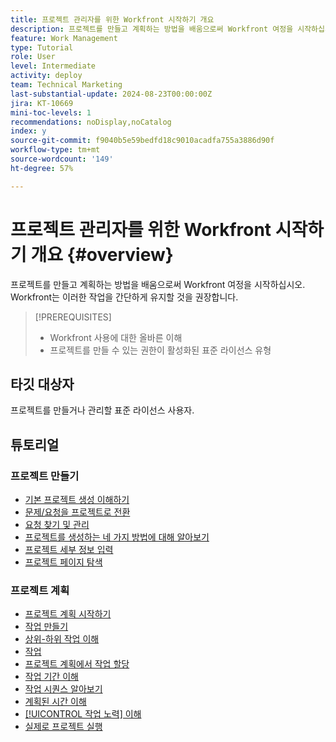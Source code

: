 ```yaml
---
title: 프로젝트 관리자를 위한 Workfront 시작하기 개요
description: 프로젝트를 만들고 계획하는 방법을 배움으로써 Workfront 여정을 시작하십시오. Workfront는 이러한 작업을 간단하게 유지할 것을 권장합니다.
feature: Work Management
type: Tutorial
role: User
level: Intermediate
activity: deploy
team: Technical Marketing
last-substantial-update: 2024-08-23T00:00:00Z
jira: KT-10669
mini-toc-levels: 1
recommendations: noDisplay,noCatalog
index: y
source-git-commit: f9040b5e59bedfd18c9010acadfa755a3886d90f
workflow-type: tm+mt
source-wordcount: '149'
ht-degree: 57%

---
```



# 프로젝트 관리자를 위한 Workfront 시작하기 개요 {#overview}

프로젝트를 만들고 계획하는 방법을 배움으로써 Workfront 여정을 시작하십시오. Workfront는 이러한 작업을 간단하게 유지할 것을 권장합니다.

>[!PREREQUISITES]
>
>* Workfront 사용에 대한 올바른 이해
>* 프로젝트를 만들 수 있는 권한이 활성화된 표준 라이선스 유형


## 타깃 대상자

프로젝트를 만들거나 관리할 표준 라이선스 사용자.

## 튜토리얼

### 프로젝트 만들기

* [기본 프로젝트 생성 이해하기](/help/manage-work/projects/understand-basic-project-creation.md)
* [문제/요청을 프로젝트로 전환](/help/manage-work/issues-requests/create-a-project-from-a-request.md)
* [요청 찾기 및 관리](/help/manage-work/issues-requests/find-requests.md)
* [프로젝트를 생성하는 네 가지 방법에 대해 알아보기](/help/manage-work/projects/understand-other-ways-to-create-projects.md)
* [프로젝트 세부 정보 입력](/help/manage-work/projects/fill-in-the-project-details.md)
* [프로젝트 페이지 탐색](/help/manage-work/projects/navigate-the-project-page.md)


### 프로젝트 계획

* [프로젝트 계획 시작하기](/help/manage-work/projects/getting-started-plan-a-project.md)
* [작업 만들기](/help/manage-work/tasks/how-to-create-tasks.md)
* [상위-하위 작업 이해](/help/manage-work/tasks/understand-parent-child-tasks.md)
* [작업](/help/manage-work/tasks/work-with-tasks.md)
* [프로젝트 계획에서 작업 할당](/help/manage-work/tasks/assign-tasks-from-the-project-plan.md)
* [작업 기간 이해](/help/manage-work/tasks/understand-task-durations.md)
* [작업 시퀀스 알아보기](/help/manage-work/tasks/learn-to-sequence-tasks.md)
* [계획된 시간 이해](/help/manage-work/tasks/understand-planned-hours.md)
* [[!UICONTROL 작업 노력] 이해](/help/manage-work/tasks/understand-work-effort.md)
* [실제로 프로젝트 실행](/help/manage-work/projects/take-a-project-live.md)

